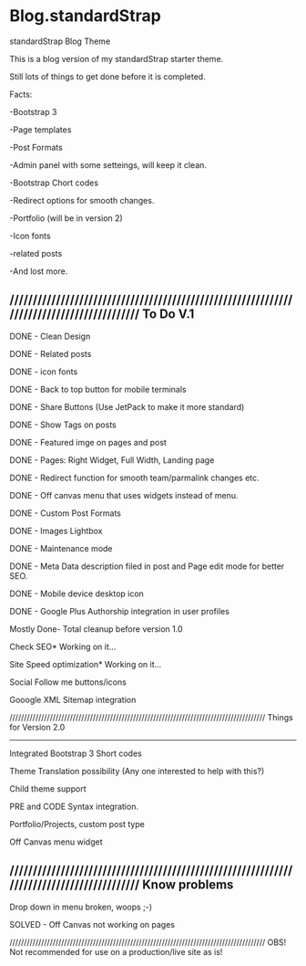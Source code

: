 Blog.standardStrap
==================

standardStrap Blog Theme

This is a blog version of my standardStrap starter theme.

Still lots of things to get done before it is completed.

Facts:

-Bootstrap 3

-Page templates

-Post Formats

-Admin panel with some setteings, will keep it clean.

-Bootstrap Chort codes

-Redirect options for smooth changes.

-Portfolio (will be in version 2)

-Icon fonts

-related posts

-And lost more.

/////////////////////////////////////////////////////////////////////////////////////////
To Do V.1
--------------------------------------------------------------------------------------

DONE - Clean Design

DONE - Related posts

DONE - icon fonts

DONE - Back to top button for mobile terminals

DONE - Share Buttons (Use JetPack to make it more standard)

DONE - Show Tags on posts

DONE - Featured imge on pages and post

DONE - Pages: Right Widget, Full Width, Landing page

DONE - Redirect function for smooth team/parmalink changes etc.

DONE - Off canvas menu that uses widgets instead of menu.

DONE - Custom Post Formats

DONE - Images Lightbox

DONE - Maintenance mode

DONE - Meta Data description filed in post and Page edit mode for better SEO.

DONE - Mobile device desktop icon

DONE - Google Plus Authorship integration in user profiles

Mostly Done- Total cleanup before version 1.0

Check SEO* Working on it...

Site Speed optimization* Working on it...

Social Follow me buttons/icons

Gooogle XML Sitemap integration






/////////////////////////////////////////////////////////////////////////////////////////
Things for Version 2.0
________________________________________________________________________________________

Integrated Bootstrap 3 Short codes

Theme Translation possibility (Any one interested to help with this?)

Child theme support

PRE and CODE Syntax integration.

Portfolio/Projects, custom post type

Off Canvas menu widget




/////////////////////////////////////////////////////////////////////////////////////////
Know problems
----------------------------------------------------------------------------------------
Drop down in menu broken, woops ;-)

SOLVED - Off Canvas not working on pages



/////////////////////////////////////////////////////////////////////////////////////////
OBS! Not recommended for use on a production/live site as is!
